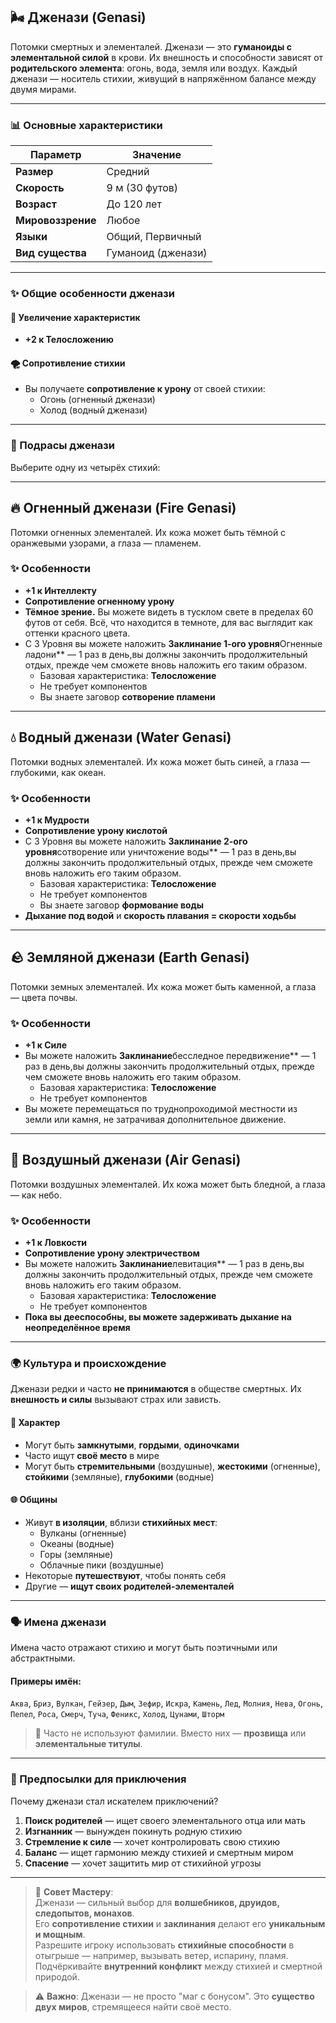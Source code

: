 ## 🌬️ Дженази (Genasi)

Потомки смертных и элементалей. Дженази — это **гуманоиды с элементальной силой** в крови. Их внешность и способности зависят от **родительского элемента**: огонь, вода, земля или воздух. Каждый дженази — носитель стихии, живущий в напряжённом балансе между двумя мирами.


---

### 📊 Основные характеристики

| Параметр | Значение |
|---------|--------|
| **Размер** | Средний |
| **Скорость** | 9 м (30 футов) |
| **Возраст** | До 120 лет |
| **Мировоззрение** | Любое |
| **Языки** | Общий, Первичный  |
| **Вид существа** | Гуманоид (дженази) |

---

### ✨ Общие особенности дженази

#### 🧬 Увеличение характеристик
- **+2 к Телосложению**

#### 🌪️ Сопротивление стихии
- Вы получаете **сопротивление к урону** от своей стихии:
  - Огонь (огненный дженази)
  - Холод (водный дженази)
 
---

### 🎯 Подрасы дженази

Выберите одну из четырёх стихий:

---

## 🔥 Огненный дженази (Fire Genasi)

Потомки огненных элементалей. Их кожа может быть тёмной с оранжевыми узорами, а глаза — пламенем.

### ✨ Особенности
- **+1 к Интеллекту**
- **Сопротивление огненному урону**
- **Тёмное зрение.** Вы можете видеть в тусклом свете в пределах 60 футов от себя. Всё, что находится в темноте, для вас выглядит как оттенки красного цвета.
- С 3 Уровня вы можете наложить **Заклинание 1-ого уровня**Огненные ладони** — 1 раз в день,вы должны закончить продолжительный отдых, прежде чем сможете вновь наложить его таким образом. 
  - Базовая характеристика: **Телосложение**
  - Не требует компонентов
  - Вы знаете заговор **сотворение пламени**

---

## 💧 Водный дженази (Water Genasi)

Потомки водных элементалей. Их кожа может быть синей, а глаза — глубокими, как океан.

### ✨ Особенности
- **+1 к Мудрости**
- **Сопротивление урону кислотой**
- С 3 Уровня вы можете наложить **Заклинание 2-ого уровня**сотворение или уничтожение воды** — 1 раз в день,вы должны закончить продолжительный отдых, прежде чем сможете вновь наложить его таким образом. 
  - Базовая характеристика: **Телосложение**
  - Не требует компонентов
  - Вы знаете заговор **формование воды**
- **Дыхание под водой** и **скорость плавания = скорости ходьбы**

---

## 🪨 Земляной дженази (Earth Genasi)

Потомки земных элементалей. Их кожа может быть каменной, а глаза — цвета почвы.

### ✨ Особенности
- **+1 к Силе**
- Вы можете наложить **Заклинание**бесследное передвижение** — 1 раз в день,вы должны закончить продолжительный отдых, прежде чем сможете вновь наложить его таким образом. 
  - Базовая характеристика: **Телосложение**
  - Не требует компонентов
- Вы можете перемещаться по труднопроходимой местности из земли или камня, не затрачивая дополнительное движение.

---

## 💨 Воздушный дженази (Air Genasi)

Потомки воздушных элементалей. Их кожа может быть бледной, а глаза — как небо.

### ✨ Особенности
- **+1 к Ловкости**
- **Сопротивление урону электричеством**
- Вы можете наложить **Заклинание**левитация** — 1 раз в день,вы должны закончить продолжительный отдых, прежде чем сможете вновь наложить его таким образом. 
  - Базовая характеристика: **Телосложение**
  - Не требует компонентов
- **Пока вы дееспособны, вы можете задерживать дыхание на неопределённое время**

---

### 🌍 Культура и происхождение

Дженази редки и часто **не принимаются** в обществе смертных. Их **внешность и силы** вызывают страх или зависть.

#### 🧠 Характер
- Могут быть **замкнутыми**, **гордыми**, **одиночками**
- Часто ищут **своё место** в мире
- Могут быть **стремительными** (воздушные), **жестокими** (огненные), **стойкими** (земляные), **глубокими** (водные)

#### 🌐 Общины
- Живут **в изоляции**, вблизи **стихийных мест**:
  - Вулканы (огненные)
  - Океаны (водные)
  - Горы (земляные)
  - Облачные пики (воздушные)
- Некоторые **путешествуют**, чтобы понять себя
- Другие — **ищут своих родителей-элементалей**

---

### 🗣️ Имена дженази

Имена часто отражают стихию и могут быть поэтичными или абстрактными.

#### Примеры имён:
`Аква`, `Бриз`, `Вулкан`, `Гейзер`, `Дым`, `Зефир`, `Искра`, `Камень`, `Лед`, `Молния`, `Нева`, `Огонь`, `Пепел`, `Роса`, `Смерч`, `Туча`, `Феникс`, `Холод`, `Цунами`, `Шторм`

> 📌 Часто не используют фамилии. Вместо них — **прозвища** или **элементальные титулы**.

---

### 🎯 Предпосылки для приключения

Почему дженази стал искателем приключений?

1. **Поиск родителей** — ищет своего элементального отца или мать
2. **Изгнанник** — вынужден покинуть родную стихию
3. **Стремление к силе** — хочет контролировать свою стихию
4. **Баланс** — ищет гармонию между стихией и смертным миром
5. **Спасение** — хочет защитить мир от стихийной угрозы

---

> 📌 **Совет Мастеру**:  
> Дженази — сильный выбор для **волшебников, друидов, следопытов, монахов**.  
> Его **сопротивление стихии** и **заклинания** делают его **уникальным и мощным**.  
> Разрешите игроку использовать **стихийные способности** в отыгрыше — например, вызывать ветер, испарину, пламя.  
> Подчёркивайте **внутренний конфликт** между стихией и смертной природой.

> ⚠️ **Важно**: Дженази — не просто "маг с бонусом". Это **существо двух миров**, стремящееся найти своё место.
